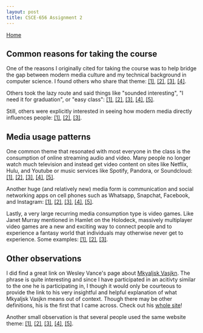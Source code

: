 ```yaml
---
layout: post
title: CSCE-656 Assignment 2
---
```


[Home](/csce-656 "Home")

## Common reasons for taking the course

One of the reasons I originally cited for taking the course was to help bridge the gap between modern media culture and my technical background in computer science. I found others who share that theme: [[1]](http://thatsranjita.weebly.com/about.html), [[2]](http://people.tamu.edu/~phillipdang/), [[3]](http://students.cs.tamu.edu/nathan/home.html), [[4]](http://santossolorzano.com/445/).

Others took the lazy route and said things like "sounded interesting", "I need it for graduation", or "easy class": [[1]](http://people.tamu.edu/~spyrochad/), [[2]](http://sterlingenrique.azurewebsites.net/), [[3]](http://people.tamu.edu/~mokshesh1994/), [[4]](http://people.tamu.edu/~ruggiero3x/), [[5]](https://medium.com/@c_nolan/computers-and-the-new-media-why-i-m-taking-this-course-175f231b13af#.80zc06749).

Still, others were explicitly interested in seeing how modern media directly influences people: [[1]](http://people.tamu.edu/~josh.tutt/), [[2]](http://people.tamu.edu/~pawansingh9/cnm/), [[3]](http://nickj4.weebly.com/).

## Media usage patterns

One common theme that resonated with most everyone in the class is the consumption of online streaming audio and video. Many people no longer watch much television and instead get video content on sites like Netflix, Hulu, and Youtube or music services like Spotify, Pandora, or Soundcloud: [[1]](http://saifilali.weebly.com/), [[2]](http://adavis-cnm.weebly.com/media-usage.html), [[3]](http://cnm.philayer.com/about-me/), [[4]](http://students.cs.tamu.edu/nathan/home.html), [[5]](https://sites.google.com/a/tamu.edu/harsheikh/).

Another huge (and relatively new) media form is communication and social networking apps on cell phones such as Whatsapp, Snapchat, Facebook, and Instagram: [[1]](http://cskarthik.wix.com/newmedia#!assignment-1/cfaf), [[2]](http://adavis-cnm.weebly.com/media-usage.html), [[3]](http://findharish.com/445.html), [[4]](http://people.tamu.edu/~juicepaper/), [[5]](https://sites.google.com/a/tamu.edu/harsheikh/).

Lastly, a very large recurring media consumption type is video games. Like Janet Murray mentioned in Hamlet on the Holodeck, massively multiplayer video games are a new and exciting way to connect people and to experience a fantasy world that individuals may otherwise never get to experience. Some examples: [[1]](http://students.cse.tamu.edu/mwiecek/656/), [[2]](http://findharish.com/445.html), [[3]](http://sterlingenrique.azurewebsites.net/Assignment1).

## Other observations

I did find a great link on Wesley Vance's page about [Mkyaljsk Vasjkn](http://wesadvance.mkyaljskvasjkn.com/contents/mkyaljsk-vasjkn). The phrase is quite interesting and since I have participated in an acitivty similar to the one he is participating in, I though it would only be courteous to provide the link to his very insightful and helpful explanation of what Mkyaljsk Vasjkn means out of context. Though there may be other definitions, his is the first that I came across. Check out his [whole site](http://wesadvance.mkyaljskvasjkn.com/)!

Another small observation is that several people used the same website theme: [[1]](http://tranfong1991.github.io/), [[2]](http://baja-bob.com/), [[3]](http://santossolorzano.com/445/), [[4]](http://people.tamu.edu/~pawansingh9/cnm/), [[5]](http://josemanriquez.com/csce445/).
